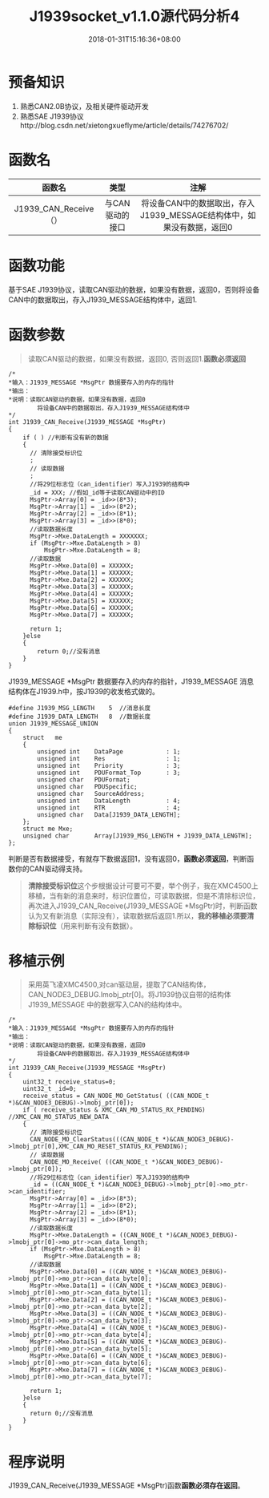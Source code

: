 ﻿---
title: "J1939socket_v1.1.0源代码分析4"
date: 2018-01-31T15:16:36+08:00
draft: false
keywords: [ "j1939","SAE J1939"]
categories: "j1939"
tags: [ "j1939","j1939源代码"]

# you can close something for this content if you open it in config.toml.
comment: true
toc: false
# you can define another contentCopyright. e.g. contentCopyright: "This is an another copyright."
contentCopyright: false
reward: false
mathjax: false
---

# 预备知识

1. 熟悉CAN2.0B协议，及相关硬件驱动开发 
2. 熟悉SAE J1939协议http://blog.csdn.net/xietongxueflyme/article/details/74276702/
# 函数名
|函数名|类型|注解|
|:--:|:--:|:---:|
|J1939_CAN_Receive（）|与CAN驱动的接口|将设备CAN中的数据取出，存入J1939_MESSAGE结构体中，如果没有数据，返回0|

# 函数功能

   基于SAE J1939协议，读取CAN驱动的数据，如果没有数据，返回0，否则将设备CAN中的数据取出，存入J1939_MESSAGE结构体中，返回1.

# 函数参数
> 读取CAN驱动的数据，如果没有数据，返回0, 否则返回1.**函数必须返回**

```
/*
*输入：J1939_MESSAGE *MsgPtr 数据要存入的内存的指针
*输出： 
*说明：读取CAN驱动的数据，如果没有数据，返回0
		将设备CAN中的数据取出，存入J1939_MESSAGE结构体中
*/
int J1939_CAN_Receive(J1939_MESSAGE *MsgPtr)
{
	if ( ) //判断有没有新的数据
	{
	  // 清除接受标识位
	  ;
	  // 读取数据
	  ;
	  //将29位标志位（can_identifier）写入J1939的结构中
	  _id = XXX; //假如_id等于读取CAN驱动中的ID
	  MsgPtr->Array[0] = _id>>(8*3);
	  MsgPtr->Array[1] = _id>>(8*2);
	  MsgPtr->Array[2] = _id>>(8*1);
	  MsgPtr->Array[3] = _id>>(8*0);
	  //读取数据长度
	  MsgPtr->Mxe.DataLength = XXXXXXX;
	  if (MsgPtr->Mxe.DataLength > 8)
		  MsgPtr->Mxe.DataLength = 8;
	  //读取数据
	  MsgPtr->Mxe.Data[0] = XXXXXX;
	  MsgPtr->Mxe.Data[1] = XXXXXX;
	  MsgPtr->Mxe.Data[2] = XXXXXX;
	  MsgPtr->Mxe.Data[3] = XXXXXX;
	  MsgPtr->Mxe.Data[4] = XXXXXX;
	  MsgPtr->Mxe.Data[5] = XXXXXX;
	  MsgPtr->Mxe.Data[6] = XXXXXX;
	  MsgPtr->Mxe.Data[7] = XXXXXX;

	  return 1;
	}else
	{
		return 0;//没有消息
	}
}
```
J1939_MESSAGE *MsgPtr 数据要存入的内存的指针，J1939_MESSAGE 消息结构体在J1939.h中，按J1939的收发格式做的。
```
#define J1939_MSG_LENGTH	5  //消息长度
#define J1939_DATA_LENGTH	8  //数据长度
union J1939_MESSAGE_UNION 
{ 
	struct   me 
	{ 
		unsigned int	DataPage			: 1; 
		unsigned int	Res					: 1; 
		unsigned int	Priority			: 3; 
		unsigned int	PDUFormat_Top		: 3;
		unsigned char	PDUFormat;					
		unsigned char	PDUSpecific; 
		unsigned char	SourceAddress; 
		unsigned int	DataLength 			: 4; 
		unsigned int	RTR					: 4;	
		unsigned char	Data[J1939_DATA_LENGTH]; 
	};
	struct me Mxe;
	unsigned char		Array[J1939_MSG_LENGTH + J1939_DATA_LENGTH]; 
}; 
```
判断是否有数据接受，有就存下数据返回1，没有返回0，**函数必须返回**，判断函数你的CAN驱动得支持。
> **清除接受标识位**这个步根据设计可要可不要，举个例子，我在XMC4500上移植，当有新的消息来时，标识位置位，可读取数据，但是不清除标识位，再次进入J1939_CAN_Receive(J1939_MESSAGE *MsgPtr)时，判断函数认为又有新消息（实际没有），读取数据后返回1.所以，**我的移植必须要清除标识位**（用来判断有没有数据）。

# 移植示例
> 采用英飞凌XMC4500,对can驱动层，提取了CAN结构体，CAN_NODE3_DEBUG.lmobj_ptr[0]。将J1939协议自带的结构体 J1939_MESSAGE 中的数据写入CAN的结构体中。

```
/*
*输入：J1939_MESSAGE *MsgPtr 数据要存入的内存的指针
*输出： 
*说明：读取CAN驱动的数据，如果没有数据，返回0
		将设备CAN中的数据取出，存入J1939_MESSAGE结构体中
*/
int J1939_CAN_Receive(J1939_MESSAGE *MsgPtr)
{
	uint32_t receive_status=0;
	uint32_t _id=0;
	receive_status = CAN_NODE_MO_GetStatus( ((CAN_NODE_t *)&CAN_NODE3_DEBUG)->lmobj_ptr[0]);
	if ( receive_status & XMC_CAN_MO_STATUS_RX_PENDING)  //XMC_CAN_MO_STATUS_NEW_DATA
	{
	  // 清除接受标识位
	  CAN_NODE_MO_ClearStatus(((CAN_NODE_t *)&CAN_NODE3_DEBUG)->lmobj_ptr[0],XMC_CAN_MO_RESET_STATUS_RX_PENDING);
	  // 读取数据
	  CAN_NODE_MO_Receive( ((CAN_NODE_t *)&CAN_NODE3_DEBUG)->lmobj_ptr[0]);
	  //将29位标志位（can_identifier）写入J1939的结构中
	  _id = ((CAN_NODE_t *)&CAN_NODE3_DEBUG)->lmobj_ptr[0]->mo_ptr->can_identifier;
	  MsgPtr->Array[0] = _id>>(8*3);
	  MsgPtr->Array[1] = _id>>(8*2);
	  MsgPtr->Array[2] = _id>>(8*1);
	  MsgPtr->Array[3] = _id>>(8*0);
	  //读取数据长度
	  MsgPtr->Mxe.DataLength = ((CAN_NODE_t *)&CAN_NODE3_DEBUG)->lmobj_ptr[0]->mo_ptr->can_data_length;
	  if (MsgPtr->Mxe.DataLength > 8)
		  MsgPtr->Mxe.DataLength = 8;
	  //读取数据
	  MsgPtr->Mxe.Data[0] = ((CAN_NODE_t *)&CAN_NODE3_DEBUG)->lmobj_ptr[0]->mo_ptr->can_data_byte[0];
	  MsgPtr->Mxe.Data[1] = ((CAN_NODE_t *)&CAN_NODE3_DEBUG)->lmobj_ptr[0]->mo_ptr->can_data_byte[1];
	  MsgPtr->Mxe.Data[2] = ((CAN_NODE_t *)&CAN_NODE3_DEBUG)->lmobj_ptr[0]->mo_ptr->can_data_byte[2];
	  MsgPtr->Mxe.Data[3] = ((CAN_NODE_t *)&CAN_NODE3_DEBUG)->lmobj_ptr[0]->mo_ptr->can_data_byte[3];
	  MsgPtr->Mxe.Data[4] = ((CAN_NODE_t *)&CAN_NODE3_DEBUG)->lmobj_ptr[0]->mo_ptr->can_data_byte[4];
	  MsgPtr->Mxe.Data[5] = ((CAN_NODE_t *)&CAN_NODE3_DEBUG)->lmobj_ptr[0]->mo_ptr->can_data_byte[5];
	  MsgPtr->Mxe.Data[6] = ((CAN_NODE_t *)&CAN_NODE3_DEBUG)->lmobj_ptr[0]->mo_ptr->can_data_byte[6];
	  MsgPtr->Mxe.Data[7] = ((CAN_NODE_t *)&CAN_NODE3_DEBUG)->lmobj_ptr[0]->mo_ptr->can_data_byte[7];

	  return 1;
	}else
	{
	  return 0;//没有消息
	}
}
```
# 程序说明
  J1939_CAN_Receive(J1939_MESSAGE *MsgPtr)函数**函数必须存在返回**。